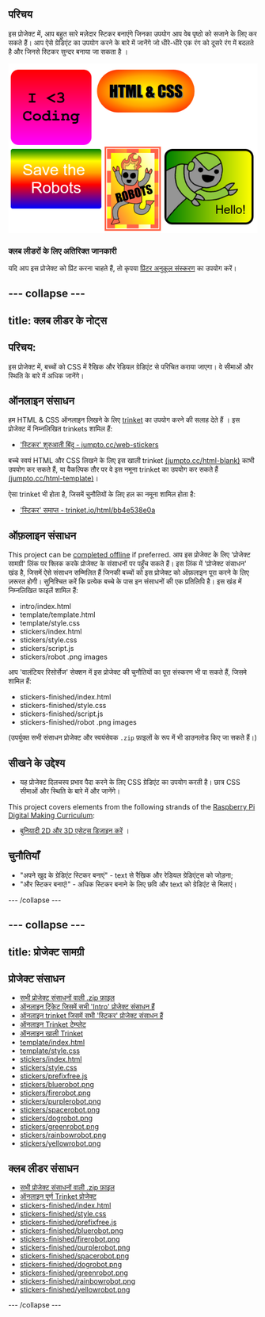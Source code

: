 ## परिचय

इस प्रोजेक्ट में, आप बहुत सारे मज़ेदार स्टिकर बनाएंगे जिनका उपयोग आप वेब पृष्ठो को सजाने के लिए कर सकते हैं। आप ऐसे ग्रेडिएंट का उपयोग करने के बारे में जानेंगे जो धीरे-धीरे एक रंग को दूसरे रंग में बदलते है और जिनसे स्टिकर सुन्दर बनाया जा सकता है ।

![स्क्रीनशॉट](images/stickers-finished.png)

### क्लब लीडरों के लिए अतिरिक्त जानकारी

यदि आप इस प्रोजेक्ट को प्रिंट करना चाहते हैं, तो कृपया [प्रिंटर अनुकूल संस्करण](https://projects.raspberrypi.org/en/projects/stickers/print) का उपयोग करें।

## \--- collapse \---

## title: क्लब लीडर के नोट्स

## परिचय:

इस प्रोजेक्ट में, बच्चों को CSS में रैखिक और रेडियल ग्रेडिएंट से परिचित कराया जाएगा। वे सीमाओं और स्थिति के बारे में अधिक जानेंगे।

## ऑनलाइन संसाधन

हम HTML & CSS ऑनलाइन लिखने के लिए [trinket](https://trinket.io/) का उपयोग करने की सलाह देते हैं । इस प्रोजेक्ट में निम्नलिखित trinkets शामिल हैं:

* ['स्टिकर' शुरुआती बिंदु - jumpto.cc/web-stickers](http://jumpto.cc/web-stickers)

बच्चे स्वयं HTML और CSS लिखने के लिए इस खाली trinket [(jumpto.cc/html-blank)](http://jumpto.cc/html-blank) काभी उपयोग कर सकते हैं, या वैकल्पिक तौर पर वे इस नमूना trinket का उपयोग कर सकते हैं [(jumpto.cc/html-template)](http://jumpto.cc/html-template)।

ऐसा trinket भी होता है, जिसमें चुनौतियों के लिए हल का नमूना शामिल होता है:

* ['स्टिकर' समाप्त - trinket.io/html/bb4e538e0a](https://trinket.io/html/bb4e538e0a)

## ऑफ़लाइन संसाधन

This project can be [completed offline](https://rpf.io/html-offline) if preferred. आप इस प्रोजेक्ट के लिए 'प्रोजेक्ट सामग्री' लिंक पर क्लिक करके प्रोजेक्ट के संसाधनों पर पहुँच सकते हैं। इस लिंक में 'प्रोजेक्ट संसाधन' खंड है, जिसमें ऐसे संसाधन सम्मिलित हैं जिनकी बच्चों को इस प्रोजेक्ट को ऑफ़लाइन पूरा करने के लिए ज़रूरत होगी। सुनिश्चित करें कि प्रत्येक बच्चे के पास इन संसाधनों की एक प्रतिलिपि है। इस खंड में निम्नलिखित फाइलें शामिल हैं:

* intro/index.html
* template/template.html
* template/style.css
* stickers/index.html
* stickers/style.css
* stickers/script.js
* stickers/robot .png images

आप 'वालंटियर रिसोर्सेज' सेक्शन में इस प्रोजेक्ट की चुनौतियों का पूरा संस्करण भी पा सकते हैं, जिसमे शामिल हैं:

* stickers-finished/index.html
* stickers-finished/style.css
* stickers-finished/script.js
* stickers-finished/robot .png images

(उपर्युक्त सभी संसाधन प्रोजेक्ट और स्वयंसेवक `.zip` फ़ाइलों के रूप में भी डाउनलोड किए जा सकते हैं।)

## सीखने के उद्देश्य

* यह प्रोजेक्ट दिलचस्प प्रभाव पैदा करने के लिए CSS ग्रेडिएंट का उपयोग करती है। छात्र CSS सीमाओं और स्थिति के बारे में और जानेंगे। 

This project covers elements from the following strands of the [Raspberry Pi Digital Making Curriculum](https://rpf.io/curriculum):

* [बुनियादी 2D और 3D एसेट्स डिजाइन करें](https://www.raspberrypi.org/curriculum/design/creator) ।

## चुनौतियाँ

* "अपने खुद के ग्रेडिएंट स्टिकर बनाएं" - text से रैखिक और रेडियल ग्रेडिएंट्स को जोड़ना;
* "और स्टिकर बनाएं!" - अधिक स्टिकर बनाने के लिए छवि और text को ग्रेडिएंट से मिलाएं।

\--- /collapse \---

## \--- collapse \---

## title: प्रोजेक्ट सामग्री

## प्रोजेक्ट संसाधन

* [सभी प्रोजेक्ट संसाधनों वाली .zip फ़ाइल](https://rpf.io/p/en/stickers-go)
* [ऑनलाइन ट्रिंकेट जिसमें सभी 'Intro' प्रोजेक्ट संसाधन हैं](http://jumpto.cc/web-intro)
* [ऑनलाइन trinket जिसमें सभी 'स्टिकर' प्रोजेक्ट संसाधन हैं](http://jumpto.cc/web-stickers)
* [ऑनलाइन Trinket टेम्प्लेट](http://jumpto.cc/trinket-template)
* [ऑनलाइन खाली Trinket](http://jumpto.cc/trinket-blank)
* [template/index.html](resources/template-index.html)
* [template/style.css](resources/template-style.css)
* [stickers/index.html](resources/stickers-index.html)
* [stickers/style.css](resources/stickers-style.css)
* [stickers/prefixfree.js](resources/stickers-prefixfree.js)
* [stickers/bluerobot.png](resources/stickers-bluerobot.png)
* [stickers/firerobot.png](resources/stickers-firerobot.png)
* [stickers/purplerobot.png](resources/stickers-purplerobot.png)
* [stickers/spacerobot.png](resources/stickers-spacerobot.png)
* [stickers/dogrobot.png](resources/stickers-dogrobot.png)
* [stickers/greenrobot.png](resources/stickers-greenrobot.png)
* [stickers/rainbowrobot.png](resources/stickers-rainbowrobot.png)
* [stickers/yellowrobot.png](resources/stickers-yellowrobot.png)

## क्लब लीडर संसाधन

* [सभी प्रोजेक्ट संसाधनों वाली .zip फ़ाइल](https://rpf.io/p/en/stickers-go)
* [ऑनलाइन पूर्ण Trinket प्रोजेक्ट](https://trinket.io/html/bb4e538e0a)
* [stickers-finished/index.html](resources/stickers-finished-index.html)
* [stickers-finished/style.css](resources/stickers-finished-style.css)
* [stickers-finished/prefixfree.js](resources/stickers-finished-prefixfree.js)
* [stickers-finished/bluerobot.png](resources/stickers-finished-bluerobot.png)
* [stickers-finished/firerobot.png](resources/stickers-finished-firerobot.png)
* [stickers-finished/purplerobot.png](resources/stickers-finished-purplerobot.png)
* [stickers-finished/spacerobot.png](resources/stickers-finished-spacerobot.png)
* [stickers-finished/dogrobot.png](resources/stickers-finished-dogrobot.png)
* [stickers-finished/greenrobot.png](resources/stickers-finished-greenrobot.png)
* [stickers-finished/rainbowrobot.png](resources/stickers-finished-rainbowrobot.png)
* [stickers-finished/yellowrobot.png](resources/stickers-finished-yellowrobot.png)

\--- /collapse \---